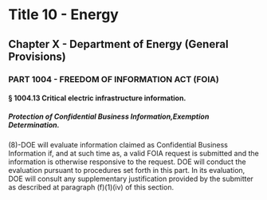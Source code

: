 
# Title 10 - Energy
## Chapter X - Department of Energy (General Provisions)
### PART 1004 - FREEDOM OF INFORMATION ACT (FOIA)
#### § 1004.13 Critical electric infrastructure information.
##### Protection of Confidential Business Information,Exemption Determination.

(8)-DOE will evaluate information claimed as Confidential Business Information if, and at such time as, a valid FOIA request is submitted and the information is otherwise responsive to the request. DOE will conduct the evaluation pursuant to procedures set forth in this part. In its evaluation, DOE will consult any supplementary justification provided by the submitter as described at paragraph (f)(1)(iv) of this section.
